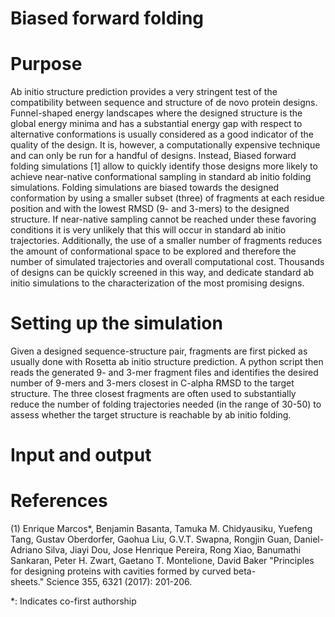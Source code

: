 # Biased forward folding

Purpose
==========

Ab initio structure prediction provides a very stringent test of the compatibility between sequence and structure of de novo protein designs. Funnel-shaped energy landscapes where the designed structure is the global energy minima and has a substantial energy gap with respect to alternative conformations is usually considered as a good indicator of the quality of the design. It is, however, a computationally expensive technique and can only be run for a handful of designs. Instead, Biased forward folding simulations [1] allow to quickly identify those designs more likely to achieve near-native conformational sampling in standard ab initio folding simulations.  Folding simulations are biased towards the designed conformation by using a smaller subset (three) of fragments at each residue position and with the lowest RMSD (9- and 3-mers) to the designed structure. If near-native sampling cannot be reached under these favoring conditions it is very unlikely that this will occur in standard ab initio trajectories. Additionally, the use of a smaller number of fragments reduces the amount of conformational space to be explored and therefore the number of simulated trajectories and overall computational cost. Thousands of designs can be quickly screened in this way, and dedicate standard ab initio simulations to the characterization of the most promising designs.

Setting up the simulation
==========
Given a designed sequence-structure pair, fragments are first picked as usually done with Rosetta ab initio structure prediction. A python script then reads the generated 9- and 3-mer fragment files and identifies the desired number of 9-mers and 3-mers closest in C-alpha RMSD to the target structure. The three closest fragments are often used to substantially reduce the number of folding trajectories needed (in the range of 30-50) to assess whether the target structure is reachable by ab initio folding.

Input and output
==========

References
==========
(1) Enrique Marcos*, Benjamin Basanta, Tamuka M. Chidyausiku, Yuefeng Tang, Gustav Oberdorfer, Gaohua Liu, G.V.T. Swapna, Rongjin Guan, Daniel-Adriano Silva, Jiayi Dou, Jose Henrique Pereira, Rong Xiao, Banumathi Sankaran, Peter H. Zwart, Gaetano T. Montelione, David Baker "Principles for designing proteins with cavities formed by curved beta-sheets." Science 355, 6321 (2017): 201-206.

*: Indicates co-first authorship